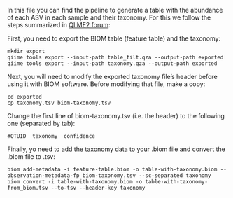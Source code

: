 In this file you can find the pipeline to generate a table with the abundance of each ASV in each sample and their taxonomy. For this we follow the steps summarized in [QIIME2 forum](https://forum.qiime2.org/t/exporting-and-modifying-biom-tables-e-g-adding-taxonomy-annotations/3630):


First, you need to export the BIOM table (feature table) and the taxonomy:

```
mkdir export
qiime tools export --input-path table_filt.qza --output-path exported
qiime tools export --input-path taxonomy.qza --output-path exported
```

Next, you will need to modify the exported taxonomy file’s header before using it with BIOM software. Before modifying that file, make a copy:

```
cd exported
cp taxonomy.tsv biom-taxonomy.tsv
```

Change the first line of biom-taxonomy.tsv (i.e. the header) to the following one (separated by tab):

```
#OTUID  taxonomy  confidence
```

Finally, yo need to add the taxonomy data to your .biom file and convert the .biom file to .tsv:

```
biom add-metadata -i feature-table.biom -o table-with-taxonomy.biom --observation-metadata-fp biom-taxonomy.tsv --sc-separated taxonomy
biom convert -i table-with-taxonomy.biom -o table-with-taxonomy-from_biom.tsv --to-tsv --header-key taxonomy 
```
